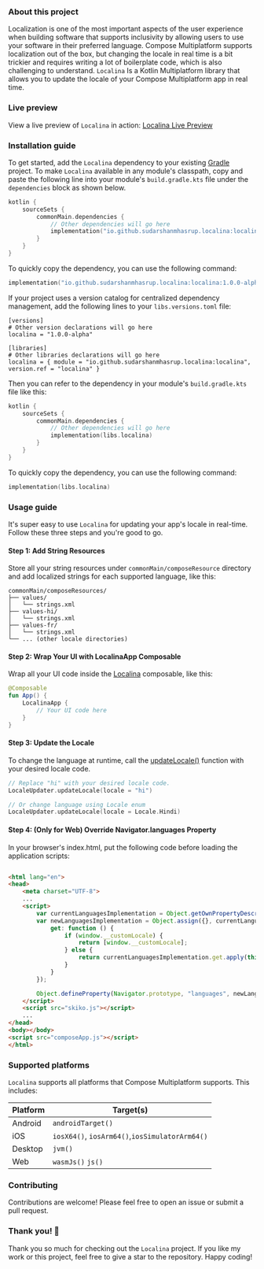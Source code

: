 ### About this project

Localization is one of the most important aspects of the user experience when building software that supports
inclusivity by allowing users to use your software in their preferred language. Compose Multiplatform supports
localization out of the box, but changing the locale in real time is a bit trickier and requires writing a lot of
boilerplate code, which is also challenging to understand. `Localina` Is a Kotlin Multiplatform library that allows you
to update the locale of your Compose Multiplatform app in real time.

### Live preview

View a live preview of `Localina` in action: [Localina Live Preview](https://sudarshanmhasrup.github.io/localina/demo)

### Installation guide

To get started, add the `Localina` dependency to your existing [Gradle](https://gradle.org/) project. To make `Localina`
available in any module's classpath, copy and paste the following line into your module's `build.gradle.kts` file under
the `dependencies` block as shown below.

```kotlin
kotlin {
    sourceSets {
        commonMain.dependencies {
            // Other dependencies will go here
            implementation("io.github.sudarshanmhasrup.localina:localina:1.0.0-alpha")
        }
    }
}
```

To quickly copy the dependency, you can use the following command:

```kotlin
implementation("io.github.sudarshanmhasrup.localina:localina:1.0.0-alpha")
```

If your project uses a version catalog for centralized dependency management, add the following
lines to your `libs.versions.toml` file:

```
[versions]
# Other version declarations will go here
localina = "1.0.0-alpha"

[libraries]
# Other libraries declarations will go here
localina = { module = "io.github.sudarshanmhasrup.localina:localina", version.ref = "localina" }
```

Then you can refer to the dependency in your module's `build.gradle.kts` file like this:

```kotlin
kotlin {
    sourceSets {
        commonMain.dependencies {
            // Other dependencies will go here
            implementation(libs.localina)
        }
    }
}
```

To quickly copy the dependency, you can use the following command:

```kotlin
implementation(libs.localina)
```

### Usage guide

It's super easy to use `Localina` for updating your app's locale in real-time. Follow these three steps and you're good
to go.

#### Step 1: Add String Resources

Store all your string resources under `commonMain/composeResource` directory and add localized strings for each
supported language, like this:

```
commonMain/composeResources/
├── values/
│   └── strings.xml
├── values-hi/
│   └── strings.xml
├── values-fr/
│   └── strings.xml
└── ... (other locale directories)
```

#### Step 2: Wrap Your UI with LocalinaApp Composable

Wrap all your UI code inside the
[Localina](/library/src/commonMain/kotlin/io/github/sudarshanmhasrup/localina/api/LocalinaApp.kt) composable, like this:

```kotlin
@Composable
fun App() {
    LocalinaApp {
        // Your UI code here
    }
}
```

#### Step 3: Update the Locale

To change the language at runtime, call the
[updateLocale()](/library/src/commonMain/kotlin/io/github/sudarshanmhasrup/localina/api/LocalinaApp.kt) function with
your desired locale code.

```kotlin
// Replace "hi" with your desired locale code.
LocaleUpdater.updateLocale(locale = "hi")

// Or change language using Locale enum
LocaleUpdater.updateLocale(locale = Locale.Hindi)
```

#### Step 4: (Only for Web) Override Navigator.languages Property

In your browser's index.html, put the following code before loading the application scripts:

```html

<html lang="en">
<head>
    <meta charset="UTF-8">
    ...
    <script>
        var currentLanguagesImplementation = Object.getOwnPropertyDescriptor(Navigator.prototype, "languages");
        var newLanguagesImplementation = Object.assign({}, currentLanguagesImplementation, {
            get: function () {
                if (window.__customLocale) {
                    return [window.__customLocale];
                } else {
                    return currentLanguagesImplementation.get.apply(this);
                }
            }
        });

        Object.defineProperty(Navigator.prototype, "languages", newLanguagesImplementation)
    </script>
    <script src="skiko.js"></script>
    ...
</head>
<body></body>
<script src="composeApp.js"></script>
</html>
```

### Supported platforms

`Localina` supports all platforms that Compose Multiplatform supports. This includes:

| Platform | Target(s)                                      |
|----------|------------------------------------------------|
| Android  | `androidTarget()`                              |
| iOS      | `iosX64()`, `iosArm64()`,`iosSimulatorArm64()` |
| Desktop  | `jvm()`                                        |
| Web      | `wasmJs()` `js()`                              |

### Contributing

Contributions are welcome! Please feel free to open an issue or submit a pull request.

### Thank you! 🙌

Thank you so much for checking out the `Localina` project. If you like my work or this project, feel free to give a star
to the repository. Happy coding!
